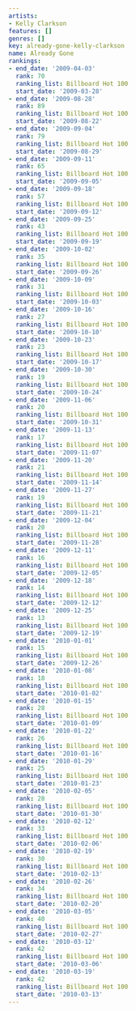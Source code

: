 ```yaml
---
artists:
- Kelly Clarkson
features: []
genres: []
key: already-gone-kelly-clarkson
name: Already Gone
rankings:
- end_date: '2009-04-03'
  rank: 70
  ranking_list: Billboard Hot 100
  start_date: '2009-03-28'
- end_date: '2009-08-28'
  rank: 89
  ranking_list: Billboard Hot 100
  start_date: '2009-08-22'
- end_date: '2009-09-04'
  rank: 79
  ranking_list: Billboard Hot 100
  start_date: '2009-08-29'
- end_date: '2009-09-11'
  rank: 65
  ranking_list: Billboard Hot 100
  start_date: '2009-09-05'
- end_date: '2009-09-18'
  rank: 57
  ranking_list: Billboard Hot 100
  start_date: '2009-09-12'
- end_date: '2009-09-25'
  rank: 43
  ranking_list: Billboard Hot 100
  start_date: '2009-09-19'
- end_date: '2009-10-02'
  rank: 35
  ranking_list: Billboard Hot 100
  start_date: '2009-09-26'
- end_date: '2009-10-09'
  rank: 31
  ranking_list: Billboard Hot 100
  start_date: '2009-10-03'
- end_date: '2009-10-16'
  rank: 27
  ranking_list: Billboard Hot 100
  start_date: '2009-10-10'
- end_date: '2009-10-23'
  rank: 23
  ranking_list: Billboard Hot 100
  start_date: '2009-10-17'
- end_date: '2009-10-30'
  rank: 19
  ranking_list: Billboard Hot 100
  start_date: '2009-10-24'
- end_date: '2009-11-06'
  rank: 20
  ranking_list: Billboard Hot 100
  start_date: '2009-10-31'
- end_date: '2009-11-13'
  rank: 17
  ranking_list: Billboard Hot 100
  start_date: '2009-11-07'
- end_date: '2009-11-20'
  rank: 21
  ranking_list: Billboard Hot 100
  start_date: '2009-11-14'
- end_date: '2009-11-27'
  rank: 19
  ranking_list: Billboard Hot 100
  start_date: '2009-11-21'
- end_date: '2009-12-04'
  rank: 20
  ranking_list: Billboard Hot 100
  start_date: '2009-11-28'
- end_date: '2009-12-11'
  rank: 16
  ranking_list: Billboard Hot 100
  start_date: '2009-12-05'
- end_date: '2009-12-18'
  rank: 14
  ranking_list: Billboard Hot 100
  start_date: '2009-12-12'
- end_date: '2009-12-25'
  rank: 13
  ranking_list: Billboard Hot 100
  start_date: '2009-12-19'
- end_date: '2010-01-01'
  rank: 15
  ranking_list: Billboard Hot 100
  start_date: '2009-12-26'
- end_date: '2010-01-08'
  rank: 18
  ranking_list: Billboard Hot 100
  start_date: '2010-01-02'
- end_date: '2010-01-15'
  rank: 28
  ranking_list: Billboard Hot 100
  start_date: '2010-01-09'
- end_date: '2010-01-22'
  rank: 26
  ranking_list: Billboard Hot 100
  start_date: '2010-01-16'
- end_date: '2010-01-29'
  rank: 25
  ranking_list: Billboard Hot 100
  start_date: '2010-01-23'
- end_date: '2010-02-05'
  rank: 28
  ranking_list: Billboard Hot 100
  start_date: '2010-01-30'
- end_date: '2010-02-12'
  rank: 33
  ranking_list: Billboard Hot 100
  start_date: '2010-02-06'
- end_date: '2010-02-19'
  rank: 30
  ranking_list: Billboard Hot 100
  start_date: '2010-02-13'
- end_date: '2010-02-26'
  rank: 34
  ranking_list: Billboard Hot 100
  start_date: '2010-02-20'
- end_date: '2010-03-05'
  rank: 40
  ranking_list: Billboard Hot 100
  start_date: '2010-02-27'
- end_date: '2010-03-12'
  rank: 42
  ranking_list: Billboard Hot 100
  start_date: '2010-03-06'
- end_date: '2010-03-19'
  rank: 42
  ranking_list: Billboard Hot 100
  start_date: '2010-03-13'
---
```


